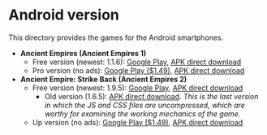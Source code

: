 # Android version
This directory provides the games for the Android smartphones.

* **Ancient Empires (Ancient Empires 1)**
	* Free version (newest: 1.1.6): [Google Play](https://bitly.com/ae1-google-play), [APK direct download](https://bitly.com/ae1-apk)
	* Pro version (no ads): [Google Play ($1.49)](https://bitly.com/ae1-pro-google-play), [APK direct download](https://bitly.com/ae1-pro-apk)
* **Ancient Empire: Strike Back (Ancient Empires 2)**
	* Free version (newest: 1.9.5): [Google Play](https://bitly.com/ae2-google-play), [APK direct download](https://bitly.com/ae2-apk)
		* Old version (1.6.5): [APK direct download](https://bit.ly/ae2-apk-old). *This is the last version in which the JS and CSS files are uncompressed, which are worthy for examining the working mechanics of the game.*
	* Up version (no ads): [Google Play ($1.49)](https://bitly.com/ae2-up-google-play), [APK direct download](https://bitly.com/ae2-up-apk)
